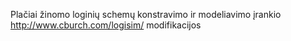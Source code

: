 Plačiai žinomo loginių schemų konstravimo ir modeliavimo įrankio http://www.cburch.com/logisim/ 
modifikacijos


